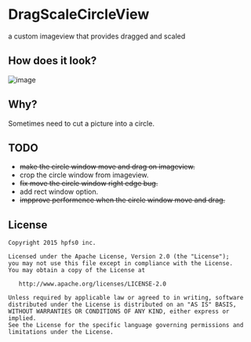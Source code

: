 # DragScaleCircleView
a custom imageview that provides dragged and scaled

## How does it look?
![image](https://github.com/hpfs0/DragScaleCircleView/blob/master/show.gif)

## Why?
Sometimes need to cut a picture into a circle.

## TODO
* ~~make the circle window move and drag on imageview.~~
* crop the circle window from imageview.
* ~~fix move the circle window right edge bug.~~
* add rect window option.
* ~~impprove performence when the circle window move and drag.~~

## License

    Copyright 2015 hpfs0 inc.

    Licensed under the Apache License, Version 2.0 (the "License");
    you may not use this file except in compliance with the License.
    You may obtain a copy of the License at

       http://www.apache.org/licenses/LICENSE-2.0

    Unless required by applicable law or agreed to in writing, software
    distributed under the License is distributed on an "AS IS" BASIS,
    WITHOUT WARRANTIES OR CONDITIONS OF ANY KIND, either express or implied.
    See the License for the specific language governing permissions and
    limitations under the License.
